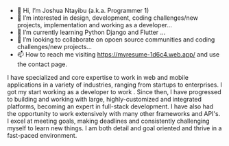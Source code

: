 - 👋 Hi, I’m Joshua Ntayibu (a.k.a. Programmer 1)
- 👀 I’m interested in design, development, coding challenges/new projects, implementation and working as a developer...
- 🌱 I’m currently learning Python Django and Flutter ...
- 💞️ I’m looking to collaborate on opoen source communities and coding challenges/new projects...
- 📫 How to reach me  visiting https://myresume-1d6c4.web.app/ and use the contact page.

I have specialized and core expertise to work in web and mobile applications in a variety of industries, ranging from startups to enterprises.
I got my start working as a developer to work . Since then, I have progressed to building and working with large, highly-customized and integrated 
platforms, becoming an expert in full-stack development. I have also had the opportunity to work extensively with many other frameworks and API's. 
I excel at meeting goals, making deadlines and consistently challenging myself to learn new things. I am both detail and goal oriented and thrive in 
a fast-paced environment. 
